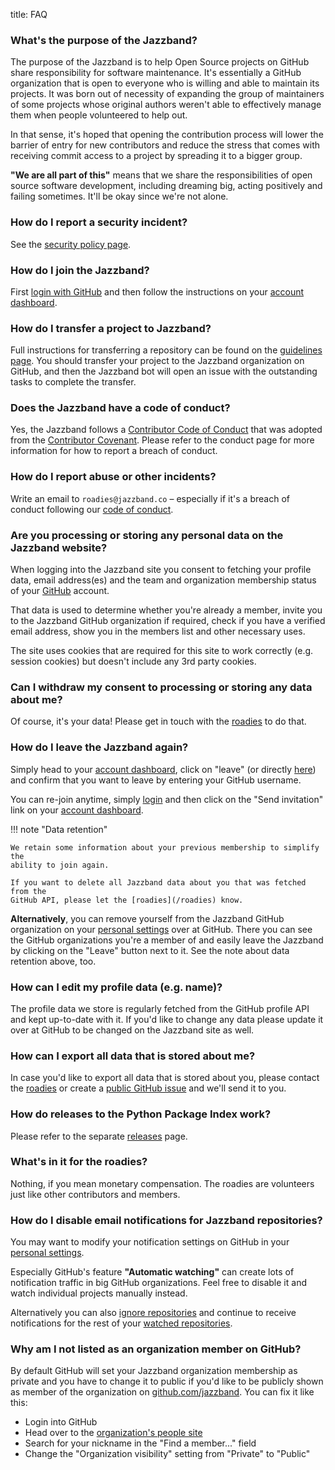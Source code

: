 title: FAQ

### What's the purpose of the Jazzband?

The purpose of the Jazzband is to help Open Source projects on GitHub
share responsibility for software maintenance. It's essentially a GitHub
organization that is open to everyone who is willing and able to maintain
its projects. It was born out of necessity of expanding the group of
maintainers of some projects whose original authors weren't able to
effectively manage them when people volunteered to help out.

In that sense, it's hoped that opening the contribution process will lower
the barrier of entry for new contributors and reduce the stress that comes
with receiving commit access to a project by spreading it to a bigger group.

**"We are all part of this"** means that we share the responsibilities of
open source software development, including dreaming big, acting positively
and failing sometimes. It'll be okay since we're not alone.

### How do I report a security incident?

See the [security policy page](/about/security).

### How do I join the Jazzband?

First [login with GitHub](/account/login) and then follow the instructions
on your [account dashboard](/account).

### How do I transfer a project to Jazzband?
Full instructions for transferring a repository can be found on the
[guidelines page](/about/guidelines). You should transfer your project to
the Jazzband organization on GitHub, and then the Jazzband bot will open an
issue with the outstanding tasks to complete the transfer.

### Does the Jazzband have a code of conduct?

Yes, the Jazzband follows a [Contributor Code of Conduct](/about/conduct)
that was adopted from the [Contributor Covenant](https://contributor-covenant.org).
Please refer to the conduct page for more information for how to report a
breach of conduct.

### How do I report abuse or other incidents?

Write an email to `roadies@jazzband.co` – especially if it's a breach of
conduct following our [code of conduct](/about/conduct).

### Are you processing or storing any personal data on the Jazzband website?

When logging into the Jazzband site you consent to fetching your profile
data, email address(es) and the team and organization membership status
of your [GitHub] account.

That data is used to determine whether you're already a member,
invite you to the Jazzband GitHub organization if required, check
if you have a verified email address, show you in the members list
and other necessary uses.

The site uses cookies that are required for this site to work correctly
(e.g. session cookies) but doesn't include any 3rd party cookies.

[GitHub]: https://github.com/

### Can I withdraw my consent to processing or storing any data about me?

Of course, it's your data! Please get in touch with the [roadies](/roadies)
to do that.

### How do I leave the Jazzband again?

Simply head to your [account dashboard](/account), click on "leave"
(or directly [here](/account/leave)) and confirm that you want to leave by
entering your GitHub username.

You can re-join anytime, simply [login](/account/login) and then
click on the "Send invitation" link on your [account dashboard](/account).

!!! note "Data retention"

    We retain some information about your previous membership to simplify the
    ability to join again.

    If you want to delete all Jazzband data about you that was fetched from the
    GitHub API, please let the [roadies](/roadies) know.

**Alternatively**, you can remove yourself from the Jazzband GitHub organization
on your [personal settings](https://github.com/settings/organizations) over at
GitHub. There you can see the GitHub organizations you're a member of and easily
leave the Jazzband by clicking on the "Leave" button next to it. See the note
about data retention above, too.

### How can I edit my profile data (e.g. name)?

The profile data we store is regularly fetched from the GitHub profile
API and kept up-to-date with it. If you'd like to change any data
please update it over at GitHub to be changed on the Jazzband site as well.

### How can I export all data that is stored about me?

In case you'd like to export all data that is stored about you, please
contact the [roadies](/roadies) or create a
[public GitHub issue](/roadies/issue) and we'll send it to you.

### How do releases to the Python Package Index work?

Please refer to the separate [releases](/about/releases) page.

### What's in it for the roadies?

Nothing, if you mean monetary compensation. The roadies are volunteers
just like other contributors and members.

### How do I disable email notifications for Jazzband repositories?

You may want to modify your notification settings on GitHub in your
[personal settings](https://github.com/settings/notifications).

Especially GitHub's feature **"Automatic watching"** can create lots of
notification traffic in big GitHub organizations. Feel free to disable it
and watch individual projects manually instead.

Alternatively you can also [ignore repositories] and continue to receive
notifications for the rest of your [watched repositories].

[ignore repositories]: https://help.github.com/articles/unwatching-repositories/
[watched repositories]: https://github.com/watching

### Why am I not listed as an organization member on GitHub?

By default GitHub will set your Jazzband organization membership as private
and you have to change it to public if you'd like to be publicly shown
as member of the organization on
[github.com/jazzband](https://github.com/jazzband). You can fix it like this:

- Login into GitHub
- Head over to the
  [organization's people site](https://github.com/orgs/jazzband/people)
- Search for your nickname in the "Find a member..." field
- Change the "Organization visibility" setting from "Private" to "Public"
